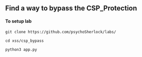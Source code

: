 ## Find a way to bypass the CSP_Protection

#### To setup lab
```git
git clone https://github.com/psychoSherlock/labs/

cd xss/csp_bypass

python3 app.py
```